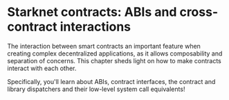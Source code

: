# Starknet contracts: ABIs and cross-contract interactions

The interaction between smart contracts an important feature when creating complex decentralized applications, as it allows composability and separation of concerns. This chapter sheds light on how to make contracts interact with each other.

Specifically, you'll learn about ABIs, contract interfaces, the contract and library dispatchers and their low-level system call equivalents!
